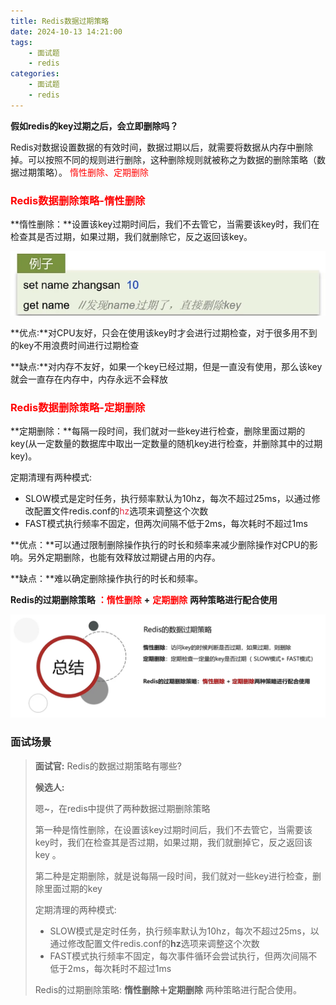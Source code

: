 ```yaml
---
title: Redis数据过期策略
date: 2024-10-13 14:21:00
tags:
    - 面试题
    - redis
categories:
    - 面试题
    - redis
---
```


**假如redis的key过期之后，会立即删除吗？**

Redis对数据设置数据的有效时间，数据过期以后，就需要将数据从内存中删除掉。可以按照不同的规则进行删除，这种删除规则就被称之为数据的删除策略（数据过期策略）。 <font style="color:rgb(255, 0, 1);">惰性删除、定期删除</font>

### <font style="color:rgb(255, 0, 1);">Redis数据删除策略-惰性删除</font>
**惰性删除：**设置该key过期时间后，我们不去管它，当需要该key时，我们在检查其是否过期，如果过期，我们就删除它，反之返回该key。

![](../../../images/面试题/redis/image_33.png)

**优点∶**对CPU友好，只会在使用该key时才会进行过期检查，对于很多用不到的key不用浪费时间进行过期检查

**缺点∶**对内存不友好，如果一个key已经过期，但是一直没有使用，那么该key就会一直存在内存中，内存永远不会释放

### <font style="color:rgb(255, 0, 1);">Redis数据删除策略-定期删除</font>
**定期删除：**每隔一段时间，我们就对一些key进行检查，删除里面过期的key(从一定数量的数据库中取出一定数量的随机key进行检查，并删除其中的过期key)。

定期清理有两种模式:

+ SLOW模式是定时任务，执行频率默认为10hz，每次不超过25ms，以通过修改配置文件redis.conf的<font style="color:#DF2A3F;">hz</font>选项来调整这个次数
+ FAST模式执行频率不固定，但两次间隔不低于2ms，每次耗时不超过1ms

**优点：**可以通过限制删除操作执行的时长和频率来减少删除操作对CPU的影响。另外定期删除，也能有效释放过期键占用的内存。

**缺点：**难以确定删除操作执行的时长和频率。



**Redis的过期删除策略** **<font style="color:rgb(255, 0, 1);">：惰性删除</font>** **+** **<font style="color:rgb(255, 0, 1);">定期删除</font>** **两种策略进行配合使用**

![](../../../images/面试题/redis/image_34.png)

### 面试场景
>
> **面试官:** Redis的数据过期策略有哪些?
>
>**候选人:**
>
> 嗯~，在redis中提供了两种数据过期删除策略
>
> 第一种是惰性删除，在设置该key过期时间后，我们不去管它，当需要该key时，我们在检查其是否过期，如果过期，我们就删掉它，反之返回该key 。
>
> 第二种是定期删除，就是说每隔一段时间，我们就对一些key进行检查，删除里面过期的key
>
> 定期清理的两种模式:
>
> + SLOW模式是定时任务，执行频率默认为10hz，每次不超过25ms，以通过修改配置文件redis.conf的**hz**选项来调整这个次数
> + FAST模式执行频率不固定，每次事件循环会尝试执行，但两次间隔不低于2ms，每次耗时不超过1ms
>
> Redis的过期删除策略: **惰性删除＋定期删除** 两种策略进行配合使用。
